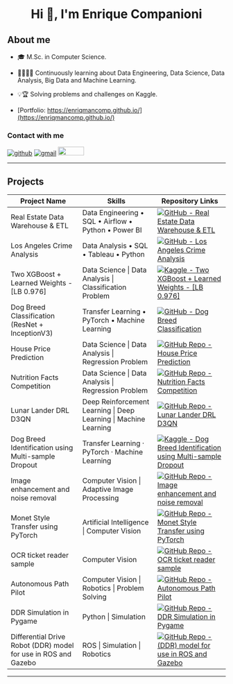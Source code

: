 <h1 align="center">Hi 👋, I'm Enrique Companioni</h1>

**<h2>About me</h2>**
- 🎓 M.Sc. in Computer Science.

- 📖👨🏻‍💻 Continuously learning about Data Engineering, Data Science, Data Analysis, Big Data and Machine Learning.

- 💡🏆 Solving problems and challenges on Kaggle.
- [Portfolio: https://enriqmancomp.github.io/](https://enriqmancomp.github.io/)

**<h3>Contact with me</h3>**

[![github](https://img.shields.io/badge/-LinkedIn-blue?style=flat-square&logo=Linkedin&logoColor=white)](https://www.linkedin.com/in/enrique-companioni/)
[![gmail](https://img.shields.io/badge/-Gmail-c14438?style=flat-square&logo=Gmail&logoColor=white)](mailto:enriquecompanionidev@gmail.com)
<a href="https://www.kaggle.com/enriquecompanioni">
  <img src="https://www.dataapplab.com/wp-content/uploads/2017/06/kaggle-logo-gray-300.png" width="60px" height="20px">
</a>

<hr />

**<h2>Projects</h2>**
<table>
  <thead>
    <tr>
    <th>Project Name</th>
    <th>Skills</th>
    <th>Repository Links</th>
    </tr>
  </thead>
  <tbody>
	<tr>
    <td> Real Estate Data Warehouse & ETL </td>
    <td> Data Engineering • SQL • Airflow • Python • Power BI </td>
    <td>
      <a href="https://github.com/EnriqManComp/real-estate-data-warehouse.git" target="_blank">
        <img src="https://img.shields.io/badge/GitHub-gray.svg" alt="GitHub - Real Estate Data Warehouse & ETL"/>
      </a>
    </td>							
    </tr>
	<tr>
    <td> Los Angeles Crime Analysis </td>
    <td> Data Analysis • SQL • Tableau • Python </td>
    <td>
      <a href="https://github.com/EnriqManComp/LA_crime_project" target="_blank">
        <img src="https://img.shields.io/badge/GitHub-gray.svg" alt="GitHub - Los Angeles Crime Analysis"/>
      </a>
    </td>							
    </tr>
    <tr>
    <td> Two XGBoost + Learned Weights - [LB 0.976] </td>
    <td> Data Science | Data Analysis | Classification Problem</td>
    <td>
      <a href="https://www.kaggle.com/code/enriquecompanioni/two-xgboost-learned-weights-lb-0-976" target="_blank">
        <img src="https://img.shields.io/badge/Kaggle-blue.svg" alt="Kaggle - Two XGBoost + Learned Weights - [LB 0.976]"/>
      </a>
    </td>							
    </tr>
	<tr>
    <td> Dog Breed Classification (ResNet + InceptionV3) </td>
    <td> Transfer Learning • PyTorch • Machine Learning </td>
    <td>
      <a href="https://www.kaggle.com/code/enriquecompanioni/dog-breed-classification-using-resnet-inceptionv3" target="_blank">
        <img src="https://img.shields.io/badge/Kaggle-blue.svg" alt="GitHub - Dog Breed Classification "/>
      </a>
    </td>							
    </tr>
    <tr>
    <td>House Price Prediction</td>
    <td>Data Science | Data Analysis | Regression Problem</td>
    <td>
      <a href="https://www.kaggle.com/code/enriquecompanioni/house-price-predictions-competition" target="_blank">
      	<img src="https://img.shields.io/badge/Kaggle-blue.svg" alt="GitHub Repo - House Price Prediction"/>
      </a>
    </td>							
    </tr>   
    <tr>
    <td>Nutrition Facts Competition</td>
    <td>Data Science | Data Analysis | Regression Problem</td>
    <td>
      <a href="https://github.com/EnriqManComp/Nutrition-Food-Insight-Analysis-Competition.git" target="_blank">
      <img src="https://img.shields.io/badge/GitHub-gray.svg" alt="GitHub Repo - Nutrition Facts Competition" />
      </a>
    </td>											
    </tr>    
    <tr>
    <td>Lunar Lander DRL D3QN</td>
    <td>Deep Reinforcement Learning | Deep Learning | Machine Learning</td>
    <td>
      <a href="https://github.com/EnriqManComp/Lunar-Lander-DRL-Dueling-DoubleDQN" target="_blank">
      <img src="https://img.shields.io/badge/GitHub-gray.svg" alt="GitHub Repo - Lunar Lander DRL D3QN" />
      </a>
    </td>											
	</tr>   
    <tr>
      <td>Dog Breed Identification using Multi-sample Dropout</td>
      <td>Transfer Learning · PyTorch · Machine Learning</td>
      <td>
        <a href="https://www.kaggle.com/code/enriquecompanioni/dog-breed-classifier-using-multi-sample-dropout" target="_blank">
        <img src="https://img.shields.io/badge/Kaggle-blue.svg" alt="Kaggle - Dog Breed Identification using Multi-sample Dropout" />
        </a>
      </td>											
    </tr>  
	  <tr class="py-1">
		<td>Image enhancement and noise removal</td>
		<td>Computer Vision | Adaptive Image Processing </td>
		<td>
		  <a href="https://github.com/EnriqManComp/image-enhancement-and-impulsive-noise-removal.git" target="_blank">
		  <img src="https://img.shields.io/badge/GitHub-gray.svg" alt="GitHub Repo - Image enhancement and noise removal"/>
		  </a>
		</td>											
	  </tr>  
	  <!-- Monet Style Transfer using PyTorch -->
	  <tr class="py-1">
	  <td>Monet Style Transfer using PyTorch</td>
	  <td>Artificial Intelligence | Computer Vision</td>
	  <td>
		<a href="https://www.kaggle.com/code/enriquecompanioni/style-transfer-with-pytorch" target="_blank">
		<img src="https://img.shields.io/badge/Kaggle-blue.svg" alt="GitHub Repo - Monet Style Transfer using PyTorch"/>
		</a>
	  </td>											
	  </tr>  
	  <tr class="py-1">
	  <td> OCR ticket reader sample</td>
	  <td> Computer Vision </td>
	  <td>
		<a href="https://www.kaggle.com/code/enriquecompanioni/ocr-ticket-reader-sample" target="_blank" >
		<img src="https://img.shields.io/badge/Kaggle-blue.svg" alt="GitHub Repo - OCR ticket reader sample" />
		</a>
	  </td>											
	  </tr>  
    <tr class="py-1">
    <td>Autonomous Path Pilot</td>
    <td>Computer Vision | Robotics | Problem Solving</td>
    <td>
      <a href="https://github.com/EnriqManComp/Autonomous-Path-Pilot-ROS-turtlebot3.git" target="_blank">
      	<img src="https://img.shields.io/badge/GitHub-gray.svg" alt="GitHub Repo - Autonomous Path Pilot"/>
      </a>
    </td>							
    </tr>                    
    <!-- DDR Simulation in Pygame -->								
    <tr class="py-1">
      <td>DDR Simulation in Pygame</td>
      <td>Python | Simulation</td>
      <td>
        <a href="https://github.com/EnriqManComp/Differential-Drive-Robot-Simulation-in-Pygame" target="_blank">
        <img src="https://img.shields.io/badge/GitHub-gray.svg" alt="GitHub Repo - DDR Simulation in Pygame" />
        </a>
      </td>											
    </tr>    
    <tr class="py-1">
      <td>Differential Drive Robot (DDR) model for use in ROS and Gazebo </td>
      <td> ROS | Simulation | Robotics </td>
      <td>
        <a href="https://github.com/EnriqManComp/differential-drive-robot-model-ros-gazebo" target="_blank">
        <img src="https://img.shields.io/badge/GitHub-gray.svg" alt="GitHub Repo - (DDR) model for use in ROS and Gazebo"/>
        </a>
      </td>											
    </tr>  
  </tbody>
  </table>
<hr />





